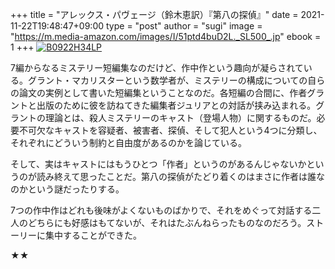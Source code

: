+++
title = "アレックス・パヴェージ（鈴木恵訳）『第八の探偵』"
date = 2021-11-22T19:48:47+09:00
type = "post"
author = "sugi"
image = "https://m.media-amazon.com/images/I/51ptd4buD2L._SL500_.jp"
ebook = 1
+++
<a href="https://www.amazon.co.jp/dp/B0922H34LP/?tag=chezsugi-22" target="_blank" class="alignleft"><img src="https://m.media-amazon.com/images/I/51ptd4buD2L._SL500_.jpg" alt="B0922H34LP" border="0" /></a>

7編からなるミステリー短編集なのだけど、作中作という趣向が凝らされている。グラント・マカリスターという数学者が、ミステリーの構成についての自らの論文の実例として書いた短編集ということなのだ。各短編の合間に、作者グラントと出版のために彼を訪ねてきた編集者ジュリアとの対話が挟み込まれる。グラントの理論とは、殺人ミステリーのキャスト（登場人物）に関するものだ。必要不可欠なキャストを容疑者、被害者、探偵、そして犯人という4つに分類し、それぞれにどういう制約と自由度があるのかを論じている。

そして、実はキャストにはもうひとつ「作者」というのがあるんじゃないかというのが読み終えて思ったことだ。第八の探偵がたどり着くのはまさに作者は誰なのかという謎だったりする。

7つの作中作はどれも後味がよくないものばかりで、それをめぐって対話する二人のどちらにも好感はもてないが、それはたぶんねらったものなのだろう。ストーリーに集中することができた。

★★